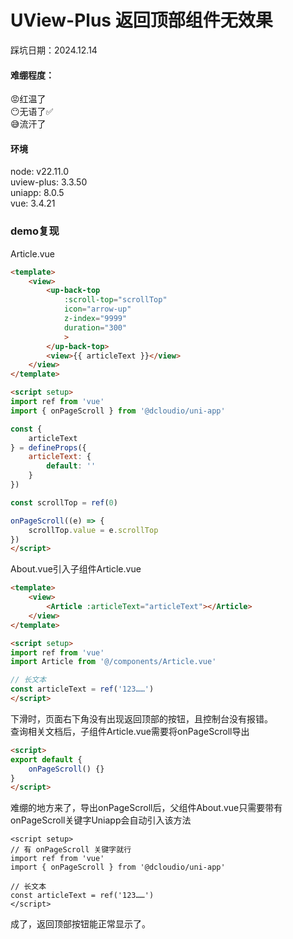 # UView-Plus 返回顶部组件无效果
踩坑日期：2024.12.14  
#### 难绷程度：
😡红温了  
😶无语了✅  
😅流汗了

#### 环境
node: v22.11.0  
uview-plus: 3.3.50  
uniapp: 8.0.5  
vue: 3.4.21  

### demo复现
Article.vue

```html
<template>
	<view>
        <up-back-top 
			:scroll-top="scrollTop"
			icon="arrow-up"
			z-index="9999"
			duration="300"
			>
		</up-back-top>
        <view>{{ articleText }}</view>
    </view>
</template>

<script setup>
import ref from 'vue'
import { onPageScroll } from '@dcloudio/uni-app'

const {
    articleText
} = defineProps({
    articleText: {
    	default: ''
    }
})

const scrollTop = ref(0)

onPageScroll((e) => {
	scrollTop.value = e.scrollTop
})
</script>
```

About.vue引入子组件Article.vue

```html
<template>
	<view>
        <Article :articleText="articleText"></Article>
    </view>
</template>

<script setup>
import ref from 'vue'
import Article from '@/components/Article.vue'

// 长文本
const articleText = ref('123……')
</script>
```

下滑时，页面右下角没有出现返回顶部的按钮，且控制台没有报错。  
查询相关文档后，子组件Article.vue需要将onPageScroll导出

```html
<script>
export default {
	onPageScroll() {}
}
</script>
```

难绷的地方来了，导出onPageScroll后，父组件About.vue只需要带有onPageScroll关键字Uniapp会自动引入该方法

```html{2}
<script setup>
// 有 onPageScroll 关键字就行
import ref from 'vue'
import { onPageScroll } from '@dcloudio/uni-app'

// 长文本
const articleText = ref('123……')
</script>
```

成了，返回顶部按钮能正常显示了。